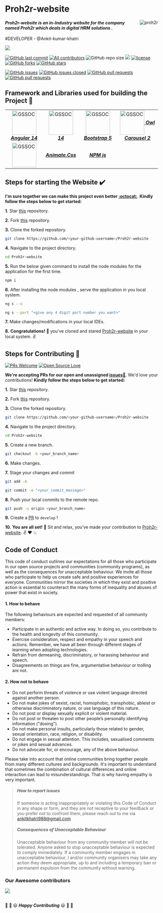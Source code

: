 
# Proh2r-website

<img align="right" alt="proh2r" src="https://proh2r.com/niletechnologies/emp/assets/images/logo-full.png"/>

#### _Proh2r-website is an in-Industry website for the company named Proh2r which deals in digital HRM solutions ._ <br>

#DEVELOPER - @Ankit-kumar-khatri 

<a href="#Contribution" title="Contributions are welcome"><img src="https://img.shields.io/badge/contributions-welcome-green.svg"></a> <br>
<!-- ALL-CONTRIBUTORS-BADGE:START - Do not remove or modify this section -->
[![GitHub last commit](https://img.shields.io/github/last-commit/Ankit-kumar-khatri/Proh2r-website?logo=git&logoColor=white)](https://github.com/Ankit-kumar-khatri/Proh2r-website/commits/master)
[![All  contributors](https://img.shields.io/github/contributors/Ankit-kumar-khatri/Proh2r-website?color=green)](https://github.com/Ankit-kumar-khatri/Proh2r-website/graphs/contributors)
![GitHub repo size](https://img.shields.io/github/repo-size/Ankit-kumar-khatri/Proh2r-website?color=blue)
![](https://img.shields.io/badge/Status-Ongoing-green.svg)
[![license](https://img.shields.io/github/license/Ankit-kumar-khatri/Proh2r-website.svg?color=red)](https://github.com/Ankit-kumar-khatri/Proh2r-website/blob/main/LICENSE)
[![GitHub forks](https://img.shields.io/github/forks/Ankit-kumar-khatri/Proh2r-website.svg?color=green)](https://github.com/Ankit-kumar-khatri/Proh2r-website/network) [![GitHub stars](https://img.shields.io/github/stars/Ankit-kumar-khatri/Proh2r-website.svg?color=orange)](https://github.com/Ankit-kumar-khatri/Proh2r-website/stargazers)

[![GitHub issues](https://img.shields.io/github/issues/Ankit-kumar-khatri/Proh2r-website.svg?color=red)](https://github.com/Ankit-kumar-khatri/Proh2r-website/issues)
[![GitHub issues closed](https://img.shields.io/github/issues-closed/Ankit-kumar-khatri/Proh2r-website.svg)](https://github.com/Ankit-kumar-khatri/Proh2r-website/issues?q=is%3Aissue+is%3Aclosed)
[![GitHub pull requests](https://img.shields.io/github/issues-pr/Ankit-kumar-khatri/Proh2r-website.svg?color=yellow)](https://github.com/Ankit-kumar-khatri/Proh2r-website/pulls)
[![GitHub pull requests](https://img.shields.io/github/issues-pr-closed/Ankit-kumar-khatri/Proh2r-website.svg?color=red)](https://github.com/Ankit-kumar-khatri/Proh2r-website/issues?q=is%3Aissue+is%3Aclosed)

## Framework and Libraries used for building the Project :wrench:

<table>
<tr>
<td align="center"><a href="https://angular.io/"> <img align="center" height="80" alt="GSSOC" src="https://angular.io/assets/images/logos/angular/angular.svg" /> <strong><i>Angular 14</i></strong> </a></td>
<td align="center"><a href="https://www.primefaces.org/primeng-v14-lts/"> <img align="center" width="80" height="80" alt="GSSOC" src="https://www.primefaces.org/primeng-v14-lts/assets/showcase/images/primeng-logo-dark.svg" /> <strong><i>14</i></strong> </a></td>
<td align="center"><a href="https://getbootstrap.com/docs/5.0/getting-started/introduction/"> <img align="center" height="80" alt="GSSOC" src="https://getbootstrap.com/docs/5.3/assets/brand/bootstrap-logo-shadow.png" /> <strong><i>Bootstrap 5</i></strong> </a></td>
<td align="center"><a href="https://owlcarousel2.github.io/OwlCarousel2/"> <img align="center" height="80" alt="GSSOC" src="https://owlcarousel2.github.io/OwlCarousel2/assets/img/owl-logo.png" /> <strong><i>Owl Carousel 2</i></strong> </a></td>
</tr>
  <tr>
<td align="center"><a href="https://cdnjs.com/"> <img align="center" width="80" height="80" alt="GSSOC" src="https://cdnjs.com/_/f7a2ebfb819c118086546e481876aef6.svg" /> <strong><i></i></strong> </a></td>
<td align="center"><a href="https://animate.style/"> <strong><i>Animate.Css</i></strong> </a></td>
    <td align="center"><a href="https://www.npmjs.com/"> <strong><i>NPM js</i></strong> </a></td>
  </tr>
</table>


## Steps for starting the Website :heavy_check_mark:

**I'm sure together we can make this project even better [:octocat:](https://github.com/Ankit-kumar-khatri/Proh2r-website)**. **Kindly follow the steps below to get started:** 

**1.** Star [this](https://github.com/Ankit-kumar-khatri/Proh2r-website) repository.

**2.** Fork [this](https://github.com/Ankit-kumar-khatri/Proh2r-website) repository.

**3.** Clone the forked repository.

```bash
git clone https://github.com/<your-github-username>/Proh2r-website
```

**4.** Navigate to the project directory.

```bash
cd Proh2r-website
```

**5.** Run the below given command to install the node modules for the application for the first time.

```bash
npm i
```


**6.** After installing the node modules , serve the application in you local system.

```bash
ng s --o

ng s --port "<give any 4 digit port number you want>"
```

**7.** Make changes/modifications in your local IDEs.

**8.** **Congratulations!** :tada: you've cloned and stared [Proh2r-website](https://github.com/Ankit-kumar-khatri/Proh2r-website) in your local system. :v:



## Steps for Contributing :handshake:

[![PRs Welcome](https://img.shields.io/badge/PRs-welcome-brightgreen.svg?style=flat&logo=git&logoColor=white)](https://github.com/Ankit-kumar-khatri/Proh2r-website/pulls)  [![Open Source Love](https://badges.frapsoft.com/os/v2/open-source.svg?color=red)](https://github.com/Ankit-kumar-khatri/Proh2r-website)


**We're accepting PRs for our open and unassigned [issues🐛](https://github.com/Ankit-kumar-khatri/Proh2r-website/issues)**. We'd love your contributions! **Kindly follow the steps below to get started:** 

**1.** Star [this](https://github.com/Ankit-kumar-khatri/Proh2r-website) repository.

**2.** Fork [this](https://github.com/Ankit-kumar-khatri/Proh2r-website) repository.

**3.** Clone the forked repository.

```bash
git clone https://github.com/<your-github-username>/Proh2r-website
```

**4.** Navigate to the project directory.

```bash
cd Proh2r-website
```

**5.** Create a new branch.

```bash
git checkout -b <your_branch_name>
```

**6.** Make changes.

**7.** Stage your changes and commit

```bash
git add -A

git commit -m "<your_commit_message>"
```

**8.** Push your local commits to the remote repo.

```bash
git push -u origin <your_branch_name>
```

**9.** Create a [PR](https://help.github.com/en/github/collaborating-with-issues-and-pull-requests/creating-a-pull-request) to `develop` !

**10.** **You are all set!** :tada: Sit and relax, you've made your contribution to [Proh2r-website](https://github.com/Ankit-kumar-khatri/Proh2r-website). :v: :heart: 💥



## Code of Conduct

This code of conduct outlines our expectations for all those who participate in our open source projects and communities (community programs), as well as the consequences for unacceptable behaviour. We invite all those who participate to help us create safe and positive experiences for everyone. Communities mirror the societies in which they exist and positive action is essential to counteract the many forms of inequality and abuses of power that exist in society.

#### 1. How to behave

The following behaviours are expected and requested of all community members:
- Participate in an authentic and active way. In doing so, you contribute to the health and longevity of this community.
- Exercise consideration, respect and empathy in your speech and actions. Remember, we have all been through different stages of learning when adopting technologies.
- Refrain from demeaning, discriminatory, or harassing behaviour and speech.
- Disagreements on things are fine, argumentative behaviour or trolling are not.

#### 2. How not to behave

- Do not perform threats of violence or use violent language directed against another person.
- Do not make jokes of sexist, racist, homophobic, transphobic, ableist or otherwise discriminatory nature, or use language of this nature.
- Do not post or display sexually explicit or violent material.
- Do not post or threaten to post other people’s personally identifying information ("doxing").
- Do not make personal insults, particularly those related to gender, sexual orientation, race, religion, or disability.
- Do not engage in sexual attention. This includes, sexualised comments or jokes and sexual advances.
- Do not advocate for, or encourage, any of the above behaviour.


Please take into account that online communities bring together people from many different cultures and backgrounds. It's important to understand that sometimes the combination of cultural differences and online interaction can lead to misunderstandings. That is why having empathy is very important.


> ##### How to report issues
> If someone is acting inappropriately or violating this Code of Conduct in any shape or form, and they are not receptive to your feedback or you prefer not to confront them, please reach out to me via <ankitkhatri988@gmail.com>

> ##### Consequences of Unacceptable Behaviour
> Unacceptable behaviour from any community member will not be tolerated. Anyone asked to stop unacceptable behaviour is expected to comply immediately. If a community member engages in unacceptable behaviour, I and/or community organisers may take any action they deem appropriate, up to and including a temporary ban or permanent expulsion from the community without warning.



### Our Awesome contributors
<a href="https://github.com/Ankit-kumar-khatri/Proh2r-website/graphs/contributors">
  <img src="https://contrib.rocks/image?repo=Ankit-kumar-khatri/Proh2r-website" />
</a> <br><br>

:tada: :confetti_ball: :smiley: _**Happy Contributing**_ :smiley: :confetti_ball: :tada:


